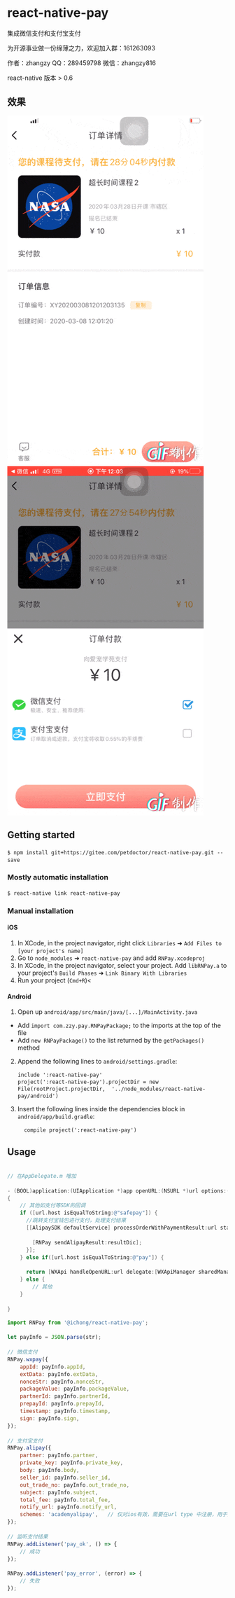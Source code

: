 
# react-native-pay

集成微信支付和支付宝支付

为开源事业做一份绵薄之力，欢迎加入群：161263093

作者：zhangzy  QQ：289459798  微信：zhangzy816

react-native 版本 > 0.6

## 效果

![image](/pic/error.gif)
![image](/pic/success.gif)

## Getting started

`$ npm install git+https://gitee.com/petdoctor/react-native-pay.git --save`

### Mostly automatic installation

`$ react-native link react-native-pay`

### Manual installation


#### iOS

1. In XCode, in the project navigator, right click `Libraries` ➜ `Add Files to [your project's name]`
2. Go to `node_modules` ➜ `react-native-pay` and add `RNPay.xcodeproj`
3. In XCode, in the project navigator, select your project. Add `libRNPay.a` to your project's `Build Phases` ➜ `Link Binary With Libraries`
4. Run your project (`Cmd+R`)<

#### Android

1. Open up `android/app/src/main/java/[...]/MainActivity.java`
  - Add `import com.zzy.pay.RNPayPackage;` to the imports at the top of the file
  - Add `new RNPayPackage()` to the list returned by the `getPackages()` method
2. Append the following lines to `android/settings.gradle`:
  	```
  	include ':react-native-pay'
  	project(':react-native-pay').projectDir = new File(rootProject.projectDir, 	'../node_modules/react-native-pay/android')
  	```
3. Insert the following lines inside the dependencies block in `android/app/build.gradle`:
  	```
      compile project(':react-native-pay')
  	```


## Usage

```objective-c

// 在AppDelegate.m 增加

- (BOOL)application:(UIApplication *)app openURL:(NSURL *)url options:(NSDictionary<UIApplicationOpenURLOptionsKey, id> *)options
{
    // 其他如支付等SDK的回调
    if ([url.host isEqualToString:@"safepay"]) {
      //跳转支付宝钱包进行支付，处理支付结果
      [[AlipaySDK defaultService] processOrderWithPaymentResult:url standbyCallback:^(NSDictionary *resultDic) {
        
        [RNPay sendAlipayResult:resultDic];
      }];
    } else if([url.host isEqualToString:@"pay"]) {
      
      return [WXApi handleOpenURL:url delegate:[WXApiManager sharedManager]];
    } else {
        // 其他
    }
    
}

```

```javascript
import RNPay from '@ichong/react-native-pay';

let payInfo = JSON.parse(str);

// 微信支付
RNPay.wxpay({
    appId: payInfo.appId,
    extData: payInfo.extData,
    nonceStr: payInfo.nonceStr,
    packageValue: payInfo.packageValue,
    partnerId: payInfo.partnerId,
    prepayId: payInfo.prepayId,
    timestamp: payInfo.timestamp,
    sign: payInfo.sign,
});

// 支付宝支付
RNPay.alipay({
    partner: payInfo.partner,
    private_key: payInfo.private_key,
    body: payInfo.body,
    seller_id: payInfo.seller_id,
    out_trade_no: payInfo.out_trade_no,
    subject: payInfo.subject,
    total_fee: payInfo.total_fee,
    notify_url: payInfo.notify_url,
    schemes: 'academyalipay',   // 仅对ios有效，需要在url type 中注册，用于支付宝返回app
});

// 监听支付结果
RNPay.addListener('pay_ok', () => {
    // 成功
});

RNPay.addListener('pay_error', (error) => {
    // 失败
});

```
